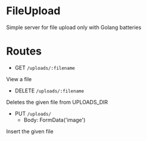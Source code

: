 # FileUpload

Simple server for file upload only with Golang batteries

# Routes

- GET `/uploads/:filename`

View a file

- DELETE `/uploads/:filename`

Deletes the given file from UPLOADS_DIR

- PUT `/uploads/`
    - Body: FormData('image')
    
Insert the given file
